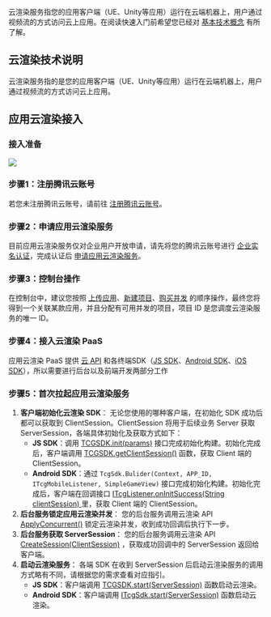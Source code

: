云渲染服务指您的应用客户端（UE、Unity等应用）运行在云端机器上，用户通过视频流的方式访问云上应用。在阅读快速入门前希望您已经对 [基本技术概念](https://cloud.tencent.com/document/product/1547/75988) 有所了解。

## 云渲染技术说明
云渲染服务指的是您的应用客户端（UE、Unity等应用）运行在云端机器上，用户通过视频流的方式访问云上应用。

## 应用云渲染接入
### 接入准备
![](https://qcloudimg.tencent-cloud.cn/raw/a63a79b840a28f3a858b291b1fbe2b0c.png)

[](id:step1)

### 步骤1：注册腾讯云账号
若您未注册腾讯云账号，请前往 [注册腾讯云账号](https://cloud.tencent.com/register?s_url=https%3A%2F%2Fcloud.tencent.com%2F)。

[](id:step2)
### 步骤2：申请应用云渲染服务
目前应用云渲染服务仅对企业用户开放申请，请先将您的腾讯云账号进行 [企业实名认证](https://cloud.tencent.com/document/product/378/10496)，完成认证后 [申请应用云渲染服务](https://cloud.tencent.com/apply/p/ombzi6237bn)。

[](id:step3)
### 步骤3：控制台操作
在控制台中，建议您按照 [上传应用](https://cloud.tencent.com/document/product/1547/72368)、[新建项目](https://cloud.tencent.com/document/product/1547/72372)、[购买并发](https://cloud.tencent.com/document/product/1547/72367) 的顺序操作，最终您将得到一个关联某款应用，并且分配有可用并发的项目，项目 ID 是您调度云渲染服务的唯一 ID。

[](id:step4)
### 步骤4：接入云渲染 PaaS
应用云渲染 PaaS 提供 [云 API](https://cloud.tencent.com/document/product/1547/72821) 和各终端SDK（[JS SDK](https://cloud.tencent.com/document/product/1547/72693)、[Android SDK](https://cloud.tencent.com/document/product/1547/72697)、[iOS SDK](https://cloud.tencent.com/document/product/1547/72702)），所以需要进行后台以及前端开发两部分工作

[](id:step5)

### 步骤5：首次拉起应用云渲染服务

1. **客户端初始化云渲染 SDK**：
无论您使用的哪种客户端，在初始化 SDK 成功后都可以获取到 ClientSession。ClientSession 将用于后续业务 Server 获取 ServerSession，各端具体初始化及获取方式如下：
   - **JS SDK**：调用 [TCGSDK.init(params)](https://cloud.tencent.com/document/product/1547/72694#TCGSDK.init(params)) 接口完成初始化构建。初始化完成后，客户端调用 [TCGSDK.getClientSession()](https://cloud.tencent.com/document/product/1162/46134#tcgsdk.getclientsession()) 函数，获取 Client 端的 ClientSession。
   - **Android SDK**：通过 `TcgSdk.Bulider(Context, APP_ID, ITcgMobileListener, SimpleGameView)` 接口完成初始化构建。初始化完成后，客户端在回调接口 [ITcgListener.onInitSuccess(String clientSession) ](https://cloud.tencent.com/document/product/1547/72698#ITcgListener.onInitSuccess(clientSession))里，获取 Client 端的 ClientSession。
2. **后台服务锁定应用云渲染并发**：
您的后台服务调用云渲染 API [ApplyConcurrent()](https://cloud.tencent.com/document/product/1547/72827) 锁定云渲染并发，收到成功回调后执行下一步。
3. **后台服务获取 ServerSession**：
您的后台服务调用云渲染 API [CreateSession(ClientSession)](https://cloud.tencent.com/document/product/1547/72826) ，获取成功回调中的 ServerSession 返回给客户端。
4. **启动云渲染服务**：
各端 SDK 在收到 ServerSession 后启动云渲染服务的调用方式略有不同，请根据您的需求查看对应指引。
   - **JS SDK**：客户端调用 [TCGSDK.start(ServerSession)](https://cloud.tencent.com/document/product/1547/72694#tcgsdk.start(serversession)) 函数启动云渲染。
   - **Android SDK**：客户端调用 [ITcgSdk.start(ServerSession)](https://cloud.tencent.com/document/product/1547/72698#ITcgSdk.start(ServerSession)) 函数启动云渲染。

